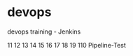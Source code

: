 # devops
devops training - Jenkins






































11
12
13
14
15
16
17
18
19
110
Pipeline-Test
